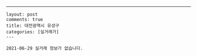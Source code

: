 ---
    layout: post
    comments: true
    title: 대전광역시 유성구
    categories: [실거래가]
    ---

    2021-06-29 실거래 정보가 없습니다.

    